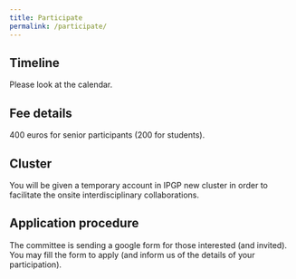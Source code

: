 ```yaml
---
title: Participate
permalink: /participate/
---
```


## Timeline

Please look at the calendar.

## Fee details

400 euros for senior participants (200 for students).

## Cluster

You will be given a temporary account in IPGP new cluster in order to facilitate the onsite interdisciplinary collaborations.

## Application procedure

The committee is sending a google form for those interested (and invited). You may fill the form to apply (and inform us of the details of your participation).
